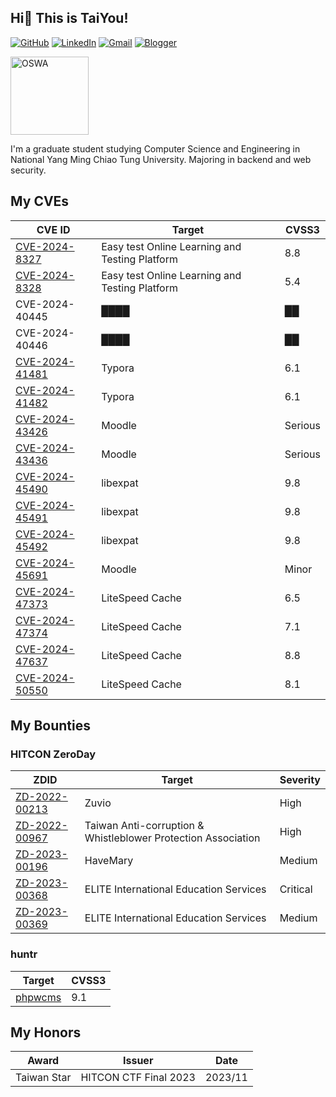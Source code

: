 ## Hi👋 This is TaiYou!

[![GitHub](https://img.shields.io/badge/github-%23121011.svg?style=for-the-badge&logo=github&logoColor=white)](https://github.com/TaiYou-TW)
[![LinkedIn](https://img.shields.io/badge/linkedin-%230077B5.svg?style=for-the-badge&logo=linkedin&logoColor=white)](https://www.linkedin.com/in/ShangHungWan)
[![Gmail](https://img.shields.io/badge/Gmail-D14836?style=for-the-badge&logo=gmail&logoColor=white)](mailto:sun@taiyou.tw)
[![Blogger](https://img.shields.io/badge/Blogger-FF5722?style=for-the-badge&logo=blogger&logoColor=white)](https://taiyou.tw)

[<img src="https://github.com/user-attachments/assets/cabd89c1-2234-4ba1-9757-a56500dbc1d0" alt="OSWA" width="125px">](https://www.credential.net/0ab75dfd-b494-4b1a-b92c-2e61f225526c)

I'm a graduate student studying Computer Science and Engineering in National Yang Ming Chiao Tung University. Majoring in backend and web security.

## My CVEs

| CVE ID                                                                                                                                                            | Target                                         | CVSS3   |
| ----------------------------------------------------------------------------------------------------------------------------------------------------------------- | ---------------------------------------------- | ------- |
| [CVE-2024-8327](https://www.twcert.org.tw/en/cp-139-8032-a3d5c-2.html)                                                                                            | Easy test Online Learning and Testing Platform | 8.8     |
| [CVE-2024-8328](https://www.twcert.org.tw/en/cp-139-8033-0a98f-2.html)                                                                                            | Easy test Online Learning and Testing Platform | 5.4     |
| CVE-2024-40445                                                                                                                                                    | ████                                           | ██      |
| CVE-2024-40446                                                                                                                                                    | ████                                           | ██      |
| [CVE-2024-41481](https://cve.mitre.org/cgi-bin/cvename.cgi?name=CVE-2024-41481)                                                                                   | Typora                                         | 6.1     |
| [CVE-2024-41482](https://cve.mitre.org/cgi-bin/cvename.cgi?name=CVE-2024-41482)                                                                                   | Typora                                         | 6.1     |
| [CVE-2024-43426](https://moodle.org/mod/forum/discuss.php?d=461194#p1851864)                                                                                      | Moodle                                         | Serious |
| [CVE-2024-43436](https://moodle.org/mod/forum/discuss.php?d=461206#p1851878)                                                                                      | Moodle                                         | Serious |
| [CVE-2024-45490](https://cve.mitre.org/cgi-bin/cvename.cgi?name=CVE-2024-45490)                                                                                   | libexpat                                       | 9.8     |
| [CVE-2024-45491](https://cve.mitre.org/cgi-bin/cvename.cgi?name=CVE-2024-45491)                                                                                   | libexpat                                       | 9.8     |
| [CVE-2024-45492](https://cve.mitre.org/cgi-bin/cvename.cgi?name=CVE-2024-45492)                                                                                   | libexpat                                       | 9.8     |
| [CVE-2024-45691](https://moodle.org/mod/forum/discuss.php?d=461897#p1854494)                                                                                      | Moodle                                         | Minor   |
| [CVE-2024-47373](https://patchstack.com/database/vulnerability/litespeed-cache/wordpress-litespeed-cache-plugin-6-5-0-2-cross-site-scripting-xss-vulnerability-2) | LiteSpeed Cache                                | 6.5     |
| [CVE-2024-47374](https://patchstack.com/database/vulnerability/litespeed-cache/wordpress-litespeed-cache-plugin-6-5-0-2-cross-site-scripting-xss-vulnerability)   | LiteSpeed Cache                                | 7.1     |
| [CVE-2024-47637](https://patchstack.com/database/vulnerability/litespeed-cache/wordpress-litespeed-cache-plugin-6-4-1-path-traversal-vulnerability)               | LiteSpeed Cache                                | 8.8     |
| [CVE-2024-50550](https://patchstack.com/database/vulnerability/litespeed-cache/wordpress-litespeed-cache-plugin-6-5-1-privilege-escalation-vulnerability)         | LiteSpeed Cache                                | 8.1     |

## My Bounties

### HITCON ZeroDay

| ZDID                                                                    | Target                                                        | Severity |
| ----------------------------------------------------------------------- | ------------------------------------------------------------- | -------- |
| [ZD-2022-00213](https://zeroday.hitcon.org/vulnerability/ZD-2022-00213) | Zuvio                                                         | High     |
| [ZD-2022-00967](https://zeroday.hitcon.org/vulnerability/ZD-2022-00967) | Taiwan Anti-corruption & Whistleblower Protection Association | High     |
| [ZD-2023-00196](https://zeroday.hitcon.org/vulnerability/ZD-2023-00196) | HaveMary                                                      | Medium   |
| [ZD-2023-00368](https://zeroday.hitcon.org/vulnerability/ZD-2023-00368) | ELITE International Education Services                        | Critical |
| [ZD-2023-00369](https://zeroday.hitcon.org/vulnerability/ZD-2023-00369) | ELITE International Education Services                        | Medium   |

### huntr

| Target                                                                     | CVSS3 |
| -------------------------------------------------------------------------- | ----- |
| [phpwcms](https://huntr.com/bounties/df8a3f9e-db11-4aa5-bfa9-1af1ee892f15) | 9.1   |

## My Honors

| Award       | Issuer                | Date    |
| ----------- | --------------------- | ------- |
| Taiwan Star | HITCON CTF Final 2023 | 2023/11 |
